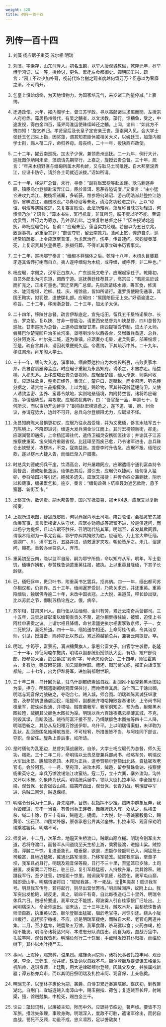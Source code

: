 ```yaml
---
weight: 328
title: 列传一百十四
---
```


# 列传一百十四

1. <span id="列传一百十四-1"></span>
刘藻 杨应琚子重英 苏尔相 明瑞

2. <span id="列传一百十四-2"></span>
刘藻，字素存，山东菏泽人。初名玉麟，以举人授观城教谕，乾隆元年，荐举博学鸿词，试一等，授检讨，更名。累迁左佥都御史。圆明园工兴，疏言：“园工不过少加补葺，视前代饰台榭之观者度越何啻万万？臣愚以为奢靡之渐，不可稍开。

3. <span id="列传一百十四-3"></span>
乞皇上慎始虑终，为天地惜物力，为国家培元气，来岁诸工酌量停减。”上嘉纳。

4. <span id="列传一百十四-4"></span>
迁通政使。六年，擢内阁学士。督江苏学政。寻以高邮诸生求赈而閧，左授宗人府府丞。藻居扬州候代，有吴之黼者，以文求教，藻行，馈糟鱼，受之，中途发视，得白金四百，藻畀两淮运使硃续晫还之黼。上闻，谕曰：“如此方不愧四知！”旋乞养归。孝贤皇后及长皇子定安亲王丧，藻诣阙入见。会大学士张廷玉乞归失上指，因奖藻，谓其知君臣休戚相关大义，以媿廷玉，加藻内阁学士衔，赐人葠二斤，命归养母。母丧终，二十一年，授陕西布政使。

5. <span id="列传一百十四-5"></span>
二十二年，擢云南巡抚。加太子少保，兼领贵州巡抚。二十九年，例行大计，巡抚图尔炳阿未至，藻疏请先期举行，上嘉之，旋授云贵总督。三十年，疏言：“年来木梳野匪与缅甸所属木邦构衅，又与耿马土司毗连。自木邦至滚弄江，应设卡防守，请於各土司就近派拨。”诏如所请。

6. <span id="列传一百十四-6"></span>
三十一年，移湖广总督，未行，寻奏：“副将赵宏榜等赴孟连、耿马剿逐莽匪，镇臣乌尔登额赴滚弄江口。臣於普洱、思茅各隘调度。”又奏言：“由小猛仑进攻九龙江、橄榄坝诸寨，多斩获。惟参将何琼诏、游击明浩派赴整控江防御，冒昧渡江，遇贼败没。”寻奏琼诏等未死，请治贪功轻进之罪，上以“琼诏、明浩等遇贼败逃，又复妄言败没。此法所难宥，藻反称冒昧贪功轻进，何愦愦乃尔”？诏言：“藻本书生，军行机宜，非其所习，朕不责以所不能。至调度赏罚，并可力为筹办，乃舛谬若此，岂堪复胜总督之任？”因左授湖北巡抚，命杨应琚往代。复谕：“应琚未至，藻当实力经理。若自以为五日京兆，致误事机，必重治其罪！”部议夺职，留云南效力。藻闻上怒，惶迫自杀，巡抚常钧疏报。上令应琚至普洱，为求医治疗，伤平，传旨逮问。常钧旋奏藻死，上复诏责其张皇畏葸，旅襯归葬，不得听其家立碑书历官事实。

7. <span id="列传一百十四-7"></span>
三十二年，巡抚鄂宁奏言：“缅甸本莽瑞体之后。乾隆十八年，木梳头目甕籍牙逐其酋莽打喇而自立。夷人遂呼缅甸为木梳，或呼缅，或呼莽，非二种也。”

8. <span id="列传一百十四-8"></span>
杨应琚，字佩之，汉军正白旗人，广东巡抚文乾子。应琚起家任子。乾隆初，自员外郎出为河东道，调西宁道。巡抚黄廷桂荐其才，高宗曰：“若能进於诚而扩充之，正未可量也。”累迁至两广总督。先后疏请练水师，筹军食，修漓水、陡河堤坝，贮柳、桂、庆、梧馀盐，皆如所请行。暹罗贡使殴伤通事，其国王鞫实，拟罚鍰，遣使牒礼部。应琚曰：“属国陪臣无上交。”好语谕遣之，称旨。二十二年，移闽浙总督。二十三年，加太子太保。

9. <span id="列传一百十四-9"></span>
二十四年，移陕甘总督。疏言伊犁底定，宜先屯田，留兵五千垦特诺果尔、长吉、罗克伦。复以陕、甘非一督能治，请更西安总督为川陕总督，四川总督为巡抚，甘肃巡抚为总督，上遂命应琚督甘肃，陕西提镇受节制，进太子太师。尝募巴尔楚克回户治多兰沟渠，垦喀喇沙尔以西各台，又增置兵备道、总兵，分驻阿克苏、叶尔羌二城，逐为重镇。应琚奏办屯垦，遣兵购畜，部署纷烦；至是，疏自言其非，请因利乘便规久远。帝嘉纳，下其疏示中外。二十九年，移驻肃州，拜东阁大学士。

10. <span id="列传一百十四-10"></span>
三十一年，缅甸大入边，滇事棘。缅酋莽达拉自为木梳长所篡，击败贵家木邦，贵酋宫裹雁奔孟连。时应琚子重穀为永昌知府，诱杀之，木酋亦走。缅益横，入犯思茅。上移应珺云贵总督视师。应琚至楚雄，缅人渐退，师乘间收复。应琚往孟良、整卖正经界，集流亡，釐户口，定赋税，而令召丙、叭先俸分据之，请赏给三品指挥使。上以为能，赐珍物，官其孙茂龄蓝翎侍卫。又使人诱致孟密、孟养、蛮暮令献地，实则地悬缅境，内附特空言。诸将希应琚指，争谓缅势孤，易攻取。应琚初犹弗听，曰：“吾官至一品，年逾七十，复何所求，而以贪功开边衅乎？”副将赵宏榜慫恿之，遂下道、镇、府、州合议，亦谓寇势大，边衅不可开，总兵乌尔登额阻尤力，应琚滋不怿。

11. <span id="列传一百十四-11"></span>
永昌知府陈大吕惧更初议，应琚乃往永昌受降，并为文檄缅，侈言水陆军五十万陈境上，不降即进讨。缅遂大发兵溯金沙江而上。其时宏榜顿新街，卻走。应琚闻警即遘疾，上命杨廷璋往代，遣侍卫福灵安携御医往诊；并谕其子江苏按察使重英、宝庆知府重穀省视。比廷璋至而疾已愈，乃令诸军进击，总兵硃仑出铁壁关，攻楞木，不克，寇势益张。提督李时升告急，应琚不报。缅阳议款，遂以楞木大捷入告，而缅已渐入户腊撒。

12. <span id="列传一百十四-12"></span>
时总兵刘德成拥兵干崖，饮酒高会，时升屡趣罔应。应琚遣缅宁通判富森持令箭督战，德成始抵盏达。缅惧击其后，潜引去，应琚仍以捷闻。缅甸复入猛卯，参将哈国兴等引还，砲械多遗失，应琚又报捷；并传令硃仑兼剿抚，阴示以和蕆事，缅果累乞和。逾岁，奏言：“缅甸酋弟卜坑率聂渺遮乞款附，恳予蛮暮、新街互市。”

13. <span id="列传一百十四-13"></span>
上察其伪，数诃责。嗣木邦告警，国兴军抵蛮暮，寇★K4退，应琚又以复新街奏。

14. <span id="列传一百十四-14"></span>
上视所进地图，疑寇既屡败，何以尚据内地土司境，降旨驳诘。会福灵安先被命廉军事，具言宏榜诸人失守状，应琚亦劾德成等迟留不进，於是俱逮问，而以杨宁为提督，且以应琚不胜任，召明瑞代统其军。明瑞至，首发其欺罔罪，谓误木缅别为一事尤妄诞，鄂宁亦纠其掩败为胜。应琚恐，乃上言大举征缅，调湖广、川、滇军五万，五路并进，请敕暹罗夹攻，朝论皆斥之。未几，诏逮问，赐死。重穀亦坐笞杀人，弃市。

15. <span id="列传一百十四-15"></span>
重英初至云南，隐以监军自居，嗣为鄂宁所劾，命以知府从军。明年，军士患饥，缅嗛诈媾和，参赞珠鲁讷遣重英往报，被执。上以重英且降缅，下其子长龄狱。

16. <span id="列传一百十四-16"></span>
已，缅归俘卒，赉贝叶书，附重英书乞罢兵，拒弗纳。四十一年，缅出都司苏尔相议和，仍弗许。五十三年，缅闻暹罗受封，乃款关求贡，并还重英。重英陷缅后，独居佛寺逾二十年，未改中国衣冠。上大悦，进道员，释长龄出狱，比以苏武之节，御制苏杨论旌之。俄，病卒。

17. <span id="列传一百十四-17"></span>
苏尔相，甘肃灵州人。自行伍从征缅甸、金川有劳，累迁云南奇兵营都司。三十五年，云贵总督彰宝以缅甸表贡久不至，遣尔相赍檄往谕，被留，迫使上书阿桂申表贡之议。上谓尔相且降缅，命甘肃疆吏执尔相妻孥致京师，子一、女二死於狱，妻死於道。四十一年，缅始送尔相还。上命阿桂传谕，令其诣京师，引见，授游击，赐诗亦比以苏武。累迁腾越镇总兵，兼署云南提督。卒。

18. <span id="列传一百十四-18"></span>
明瑞，字筠亭，富察氏，满洲镶黄旗人，承恩公富文子。自官学生袭爵。乾隆二十一年，师征阿睦尔撒纳，明瑞以副都统衔授领队大臣，有功，擢户部侍郎，授参赞大臣，於公爵加“毅勇”字，号承恩毅勇公。二十四年，师征霍集占，复有功，赐双眼花翎，加云骑尉世职。师还，图形紫光阁，擢正白旗汉军都统。二十七年，出为伊犁将军，进加骑都尉世职。

19. <span id="列传一百十四-19"></span>
三十年二月，乌什回为乱，驻乌什副都统素诚自戕，乱回推小伯克赖黑木图拉为渠，拒守。明瑞遣副都统观音保往讨，而帅师继其后。乌什回二千馀出御，明瑞与观音保力战破之，夺砲台七。贼入城，师合围。明瑞疏陈素诚狂纵激变，及参赞纳世通虐回民，阻援师，副都统弁塔哈掩败妄奏诸状，上令尚书阿桂至军，按诛纳世通、弁塔哈。贼夜袭我军，我军诇知之，预为备，射赖黑木图拉殪，贼拥其父额色木图拉为渠。明瑞以兵六百馀夜携云梯薄其城，不克，则毁其堞，且断汲道。贼待阿富汗援不至，乃缚献额色木图拉等四十二人降，明瑞悉斩之，其胁从及妇稚万馀送伊犁。乌什平。上以明瑞得渠魁，未详鞫为乱状，乱回至围急始缚献首恶，不可轻宥，所措置皆不当，与阿桂同下部议，夺职，命留任。旋条上善后事，如所请。

20. <span id="列传一百十四-20"></span>
是时缅甸为乱犯边，总督刘藻战屡败，自杀。大学士杨应琚代为总督，师久无功，赐死。三十二年二月，命明瑞以云贵总督兼兵部尚书，经略军务。明瑞议大军出永昌、腾越攻宛顶、木邦为正兵，遣参赞额尔登额出北路，自猛密攻老官屯，会於阿瓦。十一月，至宛顶，进攻木邦，贼遁，留参赞珠鲁讷、按察使杨重英守之，率兵万馀渡锡箔江攻蛮结。寇二万，立十六寨，寨外浚沟，沟外又环以木栅，列象阵为伏兵。明瑞统兵居中，领队大臣扎拉丰阿、李全据东山梁，观音保、长青据西山梁。贼突阵西出，观音保、长青力战，明瑞督中军进，杀贼二百馀，贼退保栅。

21. <span id="列传一百十四-21"></span>
明瑞令分兵为十二队，身先陷阵，目伤，犹指挥不少挫。贼阵中群象反奔，我兵毁栅进，无不一当百。有贵州兵王连者，舞藤牌跃入阵，众从之，纵横击杀，馘二十馀，俘三十有四，贼遁走。捷闻，上大悦，封一等诚嘉毅勇公，赐黄带、宝石顶、四团龙补服，原袭承恩公畀其弟奎林。扎拉丰阿、观音保劝明瑞乘胜罢兵，明瑞不可。

22. <span id="列传一百十四-22"></span>
师复进，十二月，次革龙，地逼天生桥渡口，贼踞山巅立栅。明瑞令别军出大道，若将夺渡口，而督军从间道绕至天生桥上游，乘雾径渡，进据山梁。贼惊溃，浮馘二千馀。复进至象孔，粮垂罄，欲退，虑额尔登额师已入，闻猛笼土司粮富，且地近猛密，冀通北路军消息，乃移军猛笼。贼尾我军后，至章子坝，我军且战且行。明瑞及观音保等殿，日行不三十里，至猛笼已岁除，土司避匿，发窖粟二万馀石。驻三日，复引军趋猛密，人持数升粟，焚其馀积。贼蹑我军行，至夕驻营，初相距十馀里。贼诇我军饥疲，经蛮化，我军屯山巅，贼即营山半。明瑞谓诸将曰：“贼轻我甚，不一死战，无焦类矣！贼识我军号。明旦我军传号，若将起行，则尽出营伏箐待。”明旦贼闻声，蚁附上山。我军突出发枪砲，贼反走，乘之，斩四千有奇。自此每夜遥屯二十里外，明瑞令休兵六日。贼栅於要道，我军攻之不能拔，得波霙人引自桂家银厂旧址出。上闻明瑞深入，命全师速出。诏未达，三十三年正月，贼攻木邦，副都统珠鲁讷师溃自戕，执重英以去。额尔登额出猛密，阻於老官屯，月馀引还。绕从小陇川缓行，巡抚鄂宁檄援，不应，於是明瑞军援绝，而贼自木邦、老官屯两道并集。二月，至小猛育，贼麕聚五万馀。我军食罄，杀马骡以食；火药亦竭，枪砲不能发。明瑞令诸将达兴阿、本进忠分队溃围出，而自为殿，血战万寇中。扎拉丰阿、观音保皆死。明瑞负创行二十馀里，手截辫发授其仆归报，而缢於树下，其仆以木叶掩尸去。

23. <span id="列传一百十四-23"></span>
事闻，上震悼，赐祭葬，谥果烈。建旌勇祠京师，诸将死事者扎拉丰阿、观音保、李全、王廷玉，命并祀，珠鲁讷以自戕不与。额尔登额及提督谭五格坐失机陷帅，逮诣京师，上廷鞫，用大逆律磔额尔登额，囚其父及女，并族属戍新疆；谭五格亦弃市，而以其明日祭明瑞及扎拉丰阿、观音保，上亲临奠。

24. <span id="列传一百十四-24"></span>
明瑞无子，以奎林子惠伦为嗣，袭爵。自侍卫累迁奉宸院卿。嘉庆初，剿教匪湖北，自荆门、宜城逐贼入南漳山中，赐玉搬指、荷包；复逐贼至长坪，射贼渠，殪，馀贼兢集，中枪死，赐白金三千。

25. <span id="列传一百十四-25"></span>
论曰：藻起词科，以廉被主知，陟历中外。应琚持节临边，著声绩。要皆不习军旅，措注失条理，事败身殉。明瑞深入，度敌不可胜，遣诸军徐出，而躬自血战，誓死不反顾，功虽不成，忠义凛烈，足以詟敌矣！
